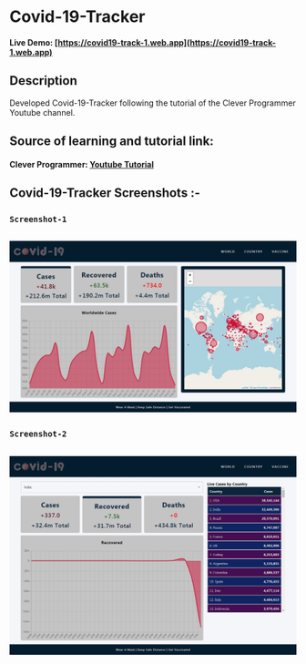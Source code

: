 # Covid-19-Tracker

#### Live Demo: [https://covid19-track-1.web.app](https://covid19-track-1.web.app)

## Description

Developed Covid-19-Tracker following the tutorial of the Clever Programmer Youtube channel.

## Source of learning and tutorial link:

#### Clever Programmer: [Youtube Tutorial](https://youtu.be/cF3pIMJUZxM?list=PL-J2q3Ga50oMQa1JdSJxYoZELwOJAXExP)

## Covid-19-Tracker Screenshots :-

### `Screenshot-1`

## ![screenshot-1](https://github.com/DalpatRathore/Covid-19-Tracker/blob/main/screenshots/screenshot-1.jpg)

### `Screenshot-2`

## ![screenshot-2](https://github.com/DalpatRathore/Covid-19-Tracker/blob/main/screenshots/screenshot-2.jpg)
